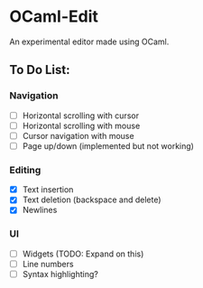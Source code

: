 # OCaml-Edit

An experimental editor made using OCaml.

## To Do List:

### Navigation
- [ ] Horizontal scrolling with cursor
- [ ] Horizontal scrolling with mouse
- [ ] Cursor navigation with mouse
- [ ] Page up/down (implemented but not working)

### Editing
- [x] Text insertion
- [x] Text deletion (backspace and delete)
- [x] Newlines

### UI
- [ ] Widgets (TODO: Expand on this)
- [ ] Line numbers
- [ ] Syntax highlighting?